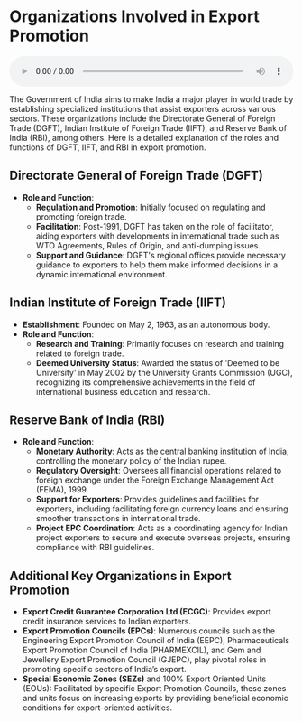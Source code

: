 # Organizations Involved in Export Promotion

<audio controls style="width: 100%;">
  <source src="../../../../../audio/4th_sem/GB/Unit-7 Export Promotion/7.c Role and Functions of DGFT, IIFT, RBI.mp3" type="audio/mpeg">
  Your browser does not support the audio element.
</audio>


The Government of India aims to make India a major player in world trade by establishing specialized institutions that assist exporters across various sectors. These organizations include the Directorate General of Foreign Trade (DGFT), Indian Institute of Foreign Trade (IIFT), and Reserve Bank of India (RBI), among others. Here is a detailed explanation of the roles and functions of DGFT, IIFT, and RBI in export promotion.

## Directorate General of Foreign Trade (DGFT)

- **Role and Function**: 
  - **Regulation and Promotion**: Initially focused on regulating and promoting foreign trade.
  - **Facilitation**: Post-1991, DGFT has taken on the role of facilitator, aiding exporters with developments in international trade such as WTO Agreements, Rules of Origin, and anti-dumping issues.
  - **Support and Guidance**: DGFT's regional offices provide necessary guidance to exporters to help them make informed decisions in a dynamic international environment.

## Indian Institute of Foreign Trade (IIFT)

- **Establishment**: Founded on May 2, 1963, as an autonomous body.
- **Role and Function**: 
  - **Research and Training**: Primarily focuses on research and training related to foreign trade.
  - **Deemed University Status**: Awarded the status of 'Deemed to be University' in May 2002 by the University Grants Commission (UGC), recognizing its comprehensive achievements in the field of international business education and research.

## Reserve Bank of India (RBI)

- **Role and Function**: 
  - **Monetary Authority**: Acts as the central banking institution of India, controlling the monetary policy of the Indian rupee.
  - **Regulatory Oversight**: Oversees all financial operations related to foreign exchange under the Foreign Exchange Management Act (FEMA), 1999.
  - **Support for Exporters**: Provides guidelines and facilities for exporters, including facilitating foreign currency loans and ensuring smoother transactions in international trade.
  - **Project EPC Coordination**: Acts as a coordinating agency for Indian project exporters to secure and execute overseas projects, ensuring compliance with RBI guidelines.

## Additional Key Organizations in Export Promotion

- **Export Credit Guarantee Corporation Ltd (ECGC)**: Provides export credit insurance services to Indian exporters.
- **Export Promotion Councils (EPCs)**: Numerous councils such as the Engineering Export Promotion Council of India (EEPC), Pharmaceuticals Export Promotion Council of India (PHARMEXCIL), and Gem and Jewellery Export Promotion Council (GJEPC), play pivotal roles in promoting specific sectors of India’s export.
- **Special Economic Zones (SEZs)** and 100% Export Oriented Units (EOUs): Facilitated by specific Export Promotion Councils, these zones and units focus on increasing exports by providing beneficial economic conditions for export-oriented activities.


